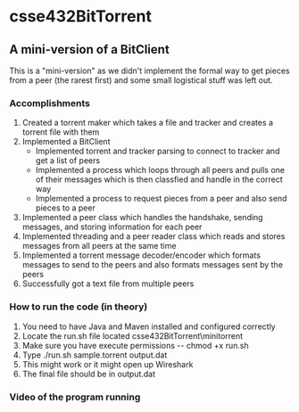 # csse432BitTorrent
## A mini-version of a BitClient 
This is a "mini-version" as we didn't implement the formal way to get pieces from a peer (the rarest first) and some small logistical stuff was left out.

### Accomplishments
1. Created a torrent maker which takes a file and tracker and creates a torrent file with them
2. Implemented a BitClient
   * Implemented torrent and tracker parsing to connect to tracker and get a list of peers
   * Implemented a process which loops through all peers and pulls one of their messages which is then classfied and handle in the correct way
   * Implemented a process to request pieces from a peer and also send pieces to a peer
3. Implemented a peer class which handles the handshake, sending messages, and storing information for each peer
4. Implemented threading and a peer reader class which reads and stores messages from all peers at the same time
5. Implemented a torrent message decoder/encoder which formats messages to send to the peers and also formats messages sent by the peers
6. Successfully got a text file from multiple peers

### How to run the code (in theory)
1. You need to have Java and Maven installed and configured correctly
2. Locate the run.sh file located csse432BitTorrent\minitorrent
3. Make sure you have execute permissions -- chmod +x run.sh
4. Type ./run.sh sample.torrent output.dat
5. This might work or it might open up Wireshark
6. The final file should be in output.dat

### Video of the program running

